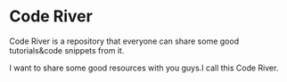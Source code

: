 Code River
==========

Code River is a repository that everyone can share some good tutorials&amp;code snippets from it.

I want to share some good resources with you guys.I call this  Code River.
